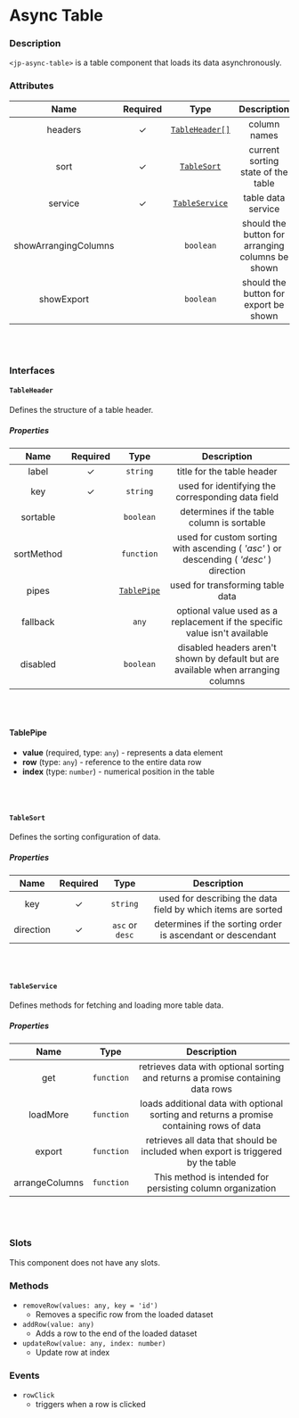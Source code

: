 # Async Table

### Description

`<jp-async-table>` is a table component that loads its data asynchronously.

### Attributes

| **Name** | **Required** | **Type** | **Description** |
| :----: | :----: | :----: | :---: |
| headers | ✓ | [`TableHeader[]`](#tableheader) | column names |
| sort | ✓ | [`TableSort`](#tablesort) | current sorting state of the table |
| service | ✓ | [`TableService`](#tableservice) | table data service |
| showArrangingColumns | | `boolean` | should the button for arranging columns be shown |
| showExport | | `boolean` | should the button for export be shown |

<br></br>

### Interfaces

#### `TableHeader`

Defines the structure of a table header.

##### Properties

| **Name** | **Required** | **Type** |**Description** |
| :----: | :----: | :----: | :---: |
| label | ✓ | `string` | title for the table header |
| key | ✓ |`string` | used for identifying the corresponding data field |
| sortable | | `boolean`| determines if the table column is sortable |
| sortMethod | | `function` | used for custom sorting with ascending ( *'asc'* ) or descending ( *'desc'* ) direction |
| pipes | |  [`TablePipe`](#tablepipe) | used for transforming table data |
| fallback | | `any` | optional value used as a replacement if the specific value isn't available |
| disabled | | `boolean` | disabled headers aren't shown by default but are available when arranging columns |  

<br></br>

 #### TablePipe 
 - **value** (required, type: `any`) - represents a data element
 - **row** (type: `any`) - reference to the entire data row
 - **index** (type: `number`) - numerical position in the table

<br></br>

#### `TableSort`

Defines the sorting configuration of data.

##### Properties

| **Name** | **Required** | **Type** | **Description** |
| :----: | :----: | :----: | :---: |
| key | ✓ |`string` | used for describing the data field by which items are sorted |
| direction | ✓ |`asc` or `desc` | determines if the sorting order is ascendant or descendant |

<br></br>

#### `TableService`

 Defines methods for fetching and loading more table data.

##### Properties

| **Name** | **Type** | **Description** |
| :----: | :----: | :----: | 
| get | `function` | retrieves data with optional sorting and returns a promise containing data rows |
| loadMore | `function`| loads additional data with optional sorting and returns a promise containing rows of data |
| export | `function` | retrieves all data that should be included when export is triggered by the table |
| arrangeColumns | `function` | This method is intended for persisting column organization |

<br></br>

### Slots

This component does not have any slots.


### Methods

- `removeRow(values: any, key = 'id')`
  - Removes a specific row from the loaded dataset
- `addRow(value: any)`
  - Adds a row to the end of the loaded dataset
- `updateRow(value: any, index: number)`
  - Update row at index


### Events

- `rowClick`
    - triggers when a row is clicked
